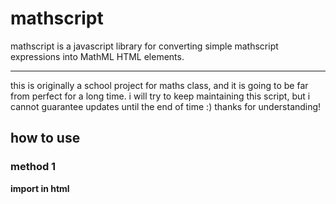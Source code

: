 # mathscript
mathscript is a javascript library for converting simple mathscript expressions into MathML HTML elements.

---
this is originally a school project for maths class, and it is going to be far from perfect for a long time. i will try to keep maintaining this script, but i cannot guarantee updates until the end of time :)
thanks for understanding!

## how to use
### method 1
**import in html <script>**

```<script src="https://raw.githubusercontent.com/RichardKanshen/mathscript/script/mathscript.js"></script>```

---
### method 2
**import in js as es6 module**

```import * as MathScript from 'https://raw.githubusercontent.com/RichardKanshen/mathscript/script/mathscript.js';```

---
### method 3
**import in js as commonjs module**

```const MathScript = require('https://raw.githubusercontent.com/RichardKanshen/mathscript/script/mathscript.js');```
